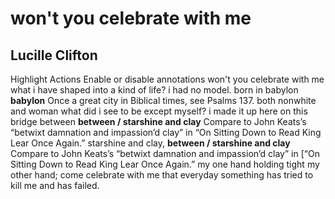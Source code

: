 # won't you celebrate with me
## Lucille Clifton
Highlight Actions Enable or disable annotations
won't you celebrate with me
what i have shaped into
a kind of life? i had no model.
born in babylon **babylon** Once a great city in Biblical times, see Psalms
137.
both nonwhite and woman
what did i see to be except myself?
i made it up
here on this bridge  between **between / starshine and clay** Compare to John
Keats’s “betwixt damnation and impassion’d clay” in “On Sitting Down to Read
King Lear Once
Again.”
starshine and clay, **between / starshine and clay** Compare to John Keats’s
“betwixt damnation and impassion’d clay” in [“On Sitting Down to Read King
Lear Once
Again.”
my one hand holding tight
my other hand; come celebrate
with me that everyday
something has tried to kill me
and has failed.